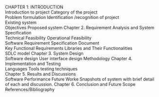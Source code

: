  CHAPTER 1: INTRODUCTION  
    Introduction to project 
    Category of the project  
    Problem formulation 
    Identification /recognition of project  
    Existing system  
    Objectives 
    Proposed system 
Chapter 2. Requirement Analysis and System Specification   
     Technical Feasibility 
     Operational Feasibility   
    Software Requirement Specification Document  
    Key Functional Requirements 
    Libraries and Their Functionalities  
    SDLC model 
Chapter 3. System Design  
    Software design 
    User interface design 
     Methodology 
 Chapter 4. Implementation and Testing   
      Languages 
     Tools testing techniques           
 Chapter 5. Results and Discussions  
      Software Performance 
      Future Worke 
Snapshots of system with brief detail of each and discussion. 
Chapter 6. Conclusion and Future Scope  
References/Bibliography  
